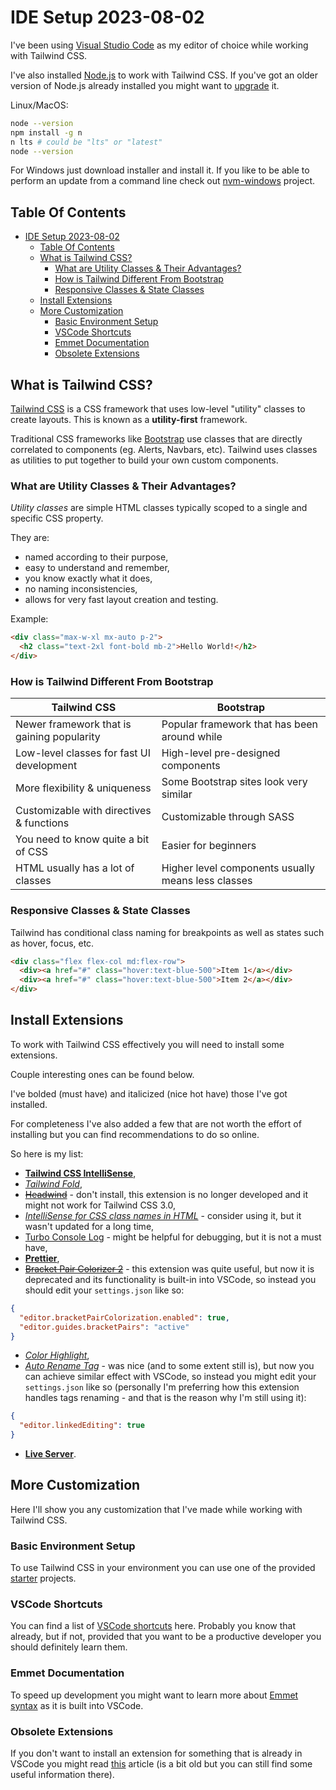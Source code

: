 # IDE Setup 2023-08-02

I've been using [Visual Studio Code](https://code.visualstudio.com/) as my editor of choice while working with Tailwind CSS.

I've also installed [Node.js](https://nodejs.org/en) to work with Tailwind CSS. If you've got an older version of Node.js already installed you might want to [upgrade](https://blog.hubspot.com/website/update-node-js) it.

Linux/MacOS:

```bash
node --version
npm install -g n
n lts # could be "lts" or "latest"
node --version
```

For Windows just download installer and install it. If you like to be able to perform an update from a command line check out [nvm-windows](https://github.com/coreybutler/nvm-windows) project.

## Table Of Contents

- [IDE Setup 2023-08-02](#ide-setup-2023-08-02)
  - [Table Of Contents](#table-of-contents)
  - [What is Tailwind CSS?](#what-is-tailwind-css)
    - [What are Utility Classes \& Their Advantages?](#what-are-utility-classes--their-advantages)
    - [How is Tailwind Different From Bootstrap](#how-is-tailwind-different-from-bootstrap)
    - [Responsive Classes \& State Classes](#responsive-classes--state-classes)
  - [Install Extensions](#install-extensions)
  - [More Customization](#more-customization)
    - [Basic Environment Setup](#basic-environment-setup)
    - [VSCode Shortcuts](#vscode-shortcuts)
    - [Emmet Documentation](#emmet-documentation)
    - [Obsolete Extensions](#obsolete-extensions)

## What is Tailwind CSS?

[Tailwind CSS](https://tailwindcss.com/) is a CSS framework that uses low-level "utility" classes to create layouts. This is known as a **utility-first** framework.

Traditional CSS frameworks like [Bootstrap](https://getbootstrap.com/) use classes that are directly correlated to components (eg. Alerts, Navbars, etc). Tailwind uses classes as utilities to put together to build your own custom components.

### What are Utility Classes & Their Advantages?

_Utility classes_ are simple HTML classes typically scoped to a single and specific CSS property.

They are:

- named according to their purpose,
- easy to understand and remember,
- you know exactly what it does,
- no naming inconsistencies,
- allows for very fast layout creation and testing.

Example:

```html
<div class="max-w-xl mx-auto p-2">
  <h2 class="text-2xl font-bold mb-2">Hello World!</h2>
</div>
```

### How is Tailwind Different From Bootstrap

| Tailwind CSS                               | Bootstrap                                          |
| ------------------------------------------ | -------------------------------------------------- |
| Newer framework that is gaining popularity | Popular framework that has been around while       |
| Low-level classes for fast UI development  | High-level pre-designed components                 |
| More flexibility & uniqueness              | Some Bootstrap sites look very similar             |
| Customizable with directives & functions   | Customizable through SASS                          |
| You need to know quite a bit of CSS        | Easier for beginners                               |
| HTML usually has a lot of classes          | Higher level components usually means less classes |

### Responsive Classes & State Classes

Tailwind has conditional class naming for breakpoints as well as states such as hover, focus, etc.

```html
<div class="flex flex-col md:flex-row">
  <div><a href="#" class="hover:text-blue-500">Item 1</a></div>
  <div><a href="#" class="hover:text-blue-500">Item 2</a></div>
</div>
```

## Install Extensions

To work with Tailwind CSS effectively you will need to install some extensions.

Couple interesting ones can be found below.

I've bolded (must have) and italicized (nice hot have) those I've got installed.

For completeness I've also added a few that are not worth the effort of installing but you can find recommendations to do so online.

So here is my list:

- **[Tailwind CSS IntelliSense](https://marketplace.visualstudio.com/items?itemName=bradlc.vscode-tailwindcss)**,
- _[Tailwind Fold](https://marketplace.visualstudio.com/items?itemName=stivo.tailwind-fold)_,
- ~~[Headwind](https://marketplace.visualstudio.com/items?itemName=heybourn.headwind)~~ - don't install, this extension is no longer developed and it might not work for Tailwind CSS 3.0,
- _[IntelliSense for CSS class names in HTML](https://marketplace.visualstudio.com/items?itemName=Zignd.html-css-class-completion)_ - consider using it, but it wasn't updated for a long time,
- [Turbo Console Log](https://marketplace.visualstudio.com/items?itemName=ChakrounAnas.turbo-console-log) - might be helpful for debugging, but it is not a must have,
- **[Prettier](https://marketplace.visualstudio.com/items?itemName=esbenp.prettier-vscode)**,
- ~~[Bracket Pair Colorizer 2](https://marketplace.visualstudio.com/items?itemName=CoenraadS.bracket-pair-colorizer-2)~~ - this extension was quite useful, but now it is deprecated and its functionality is built-in into VSCode, so instead you should edit your `settings.json` like so:

```json
{
  "editor.bracketPairColorization.enabled": true,
  "editor.guides.bracketPairs": "active"
}
```

- _[Color Highlight](https://marketplace.visualstudio.com/items?itemName=naumovs.color-highlight)_,
- _[Auto Rename Tag](https://marketplace.visualstudio.com/items?itemName=formulahendry.auto-rename-tag)_ - was nice (and to some extent still is), but now you can achieve similar effect with VSCode, so instead you might edit your `settings.json` like so (personally I'm preferring how this extension handles tags renaming - and that is the reason why I'm still using it):

```json
{
  "editor.linkedEditing": true
}
```

- **[Live Server](https://marketplace.visualstudio.com/items?itemName=ritwickdey.LiveServer)**.

## More Customization

Here I'll show you any customization that I've made while working with Tailwind CSS.

### Basic Environment Setup

To use Tailwind CSS in your environment you can use one of the provided [starter](./starters) projects.

### VSCode Shortcuts

You can find a list of [VSCode shortcuts](https://code.visualstudio.com/shortcuts/keyboard-shortcuts-windows.pdf) here. Probably you know that already, but if not, provided that you want to be a productive developer you should definitely learn them.

### Emmet Documentation

To speed up development you might want to learn more about [Emmet](https://github.com/emmetio/emmet) [syntax](https://docs.emmet.io/cheat-sheet/) as it is built into VSCode.

### Obsolete Extensions

If you don't want to install an extension for something that is already in VSCode you might read [this](https://www.roboleary.net/vscode/2020/08/05/dont-need-extensions.html) article (is a bit old but you can still find some useful information there).
